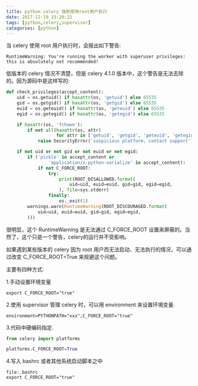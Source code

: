 ```yaml
---
title: python celery 强制使用root用户执行
date: 2017-12-19 15:20:22
tags: [python,celery,supervisor]
categories: [python]
---
```


当 celery 使用  root 用户执行时，会报出如下警告:
```
RuntimeWarning: You're running the worker with superuser privileges: this is absolutely not recommended!

```

低版本的 celery 情况不清楚，但是 celery 4.1.0 版本中，这个警告是无法去除的。因为源码中是这样写的:

<!--more-->

```python
def check_privileges(accept_content):
    uid = os.getuid() if hasattr(os, 'getuid') else 65535
    gid = os.getgid() if hasattr(os, 'getgid') else 65535
    euid = os.geteuid() if hasattr(os, 'geteuid') else 65535
    egid = os.getegid() if hasattr(os, 'getegid') else 65535

    if hasattr(os, 'fchown'):
        if not all(hasattr(os, attr)
                   for attr in ['getuid', 'getgid', 'geteuid', 'getegid']):
            raise SecurityError('suspicious platform, contact support')

    if not uid or not gid or not euid or not egid:
        if ('pickle' in accept_content or
                'application/x-python-serialize' in accept_content):
            if not C_FORCE_ROOT:
                try:
                    print(ROOT_DISALLOWED.format(
                        uid=uid, euid=euid, gid=gid, egid=egid,
                    ), file=sys.stderr)
                finally:
                    os._exit(1)
        warnings.warn(RuntimeWarning(ROOT_DISCOURAGED.format(
            uid=uid, euid=euid, gid=gid, egid=egid,
        )))

```
很明显，这个 RuntimeWarning 是无法通过 C_FORCE_ROOT 设置来屏蔽的。当然了，这个只是一个警告，celery的运行并不受影响。

如果遇到某些版本的 celery 因为 root 用户而无法启动、无法执行的情况，可以通过改变 C_FORCE_ROOT=True 来规避这个问题。

主要有四种方式:

1.手动设置环境变量 
```
export C_FORCE_ROOT="true"
```
2.使用 supervisor 管理 celery 时，可以用 environment 来设置环境变量. 
```
environment=PYTHONPATH="xxx",C_FORCE_ROOT="true"
```
3.代码中硬编码指定.
```python
from celery import platforms

platforms.C_FORCE_ROOT=True
```
4.写入 bashrc 或者其他系统启动脚本之中
```
file:.bashrc
export C_FORCE_ROOT="true"
```

